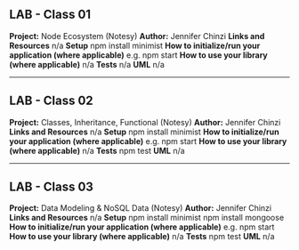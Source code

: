 ## LAB - Class 01
**Project:** Node Ecosystem (Notesy)
**Author:** Jennifer Chinzi
**Links and Resources**
n/a
**Setup**
npm install minimist
**How to initialize/run your application (where applicable)**
e.g. npm start
**How to use your library (where applicable)**
n/a
**Tests**
n/a
**UML**
n/a

---

## LAB - Class 02
**Project:** Classes, Inheritance, Functional  (Notesy)
**Author:** Jennifer Chinzi
**Links and Resources**
n/a
**Setup**
npm install minimist
**How to initialize/run your application (where applicable)**
e.g. npm start
**How to use your library (where applicable)**
n/a
**Tests**
npm test
**UML**
n/a

---

## LAB - Class 03
**Project:** Data Modeling & NoSQL Data (Notesy)
**Author:** Jennifer Chinzi
**Links and Resources**
n/a
**Setup**
npm install minimist 
npm install mongoose
**How to initialize/run your application (where applicable)**
e.g. npm start
**How to use your library (where applicable)**
n/a
**Tests**
npm test
**UML**
n/a
